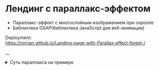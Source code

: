 # Лендинг с параллакс-эффектом

* Параллакс-эффект с многослойным изображением при скролле
* Библиотека GSAP(библиотека JavaScript для веб-анимации)

Deployment:  
https://rorrian.github.io/Landing-page-with-Parallax-effect-forest-/

__

<details>
 <summary> Суть параллакса на примере  </summary>
 
[1]: Есть общий div со слоями. В нем есть 3 слоя:  
 1 - дальний(цельная исходная картинка)  
 2 - средний(содержит часть исходного изображения)  
 3 - передний (небольшая часть исходного изображения)  
 Все слои позиционируются абсолютно относительно общего контейнера.  
 Мы считываем кол-во пикселей из JS и передаем это значение в CSS(добавляем значение px в стили тега <html> с помощью созданной переменной --scrollTop).
 Используем свойство transform для смещения по оси Y каждого слоя. Но смещаем на разные значения:  
 Для 1 дальнего слоя мы замедляем реальную скорость скролла в 2 раза = указываем значение в px, на кот. нужно сдвинуть вверх слой, меньше в 2 раза, чем то на кот. была прокручена страница. Каждый следующий слой замедляем еще сильнее.
 
</details>
